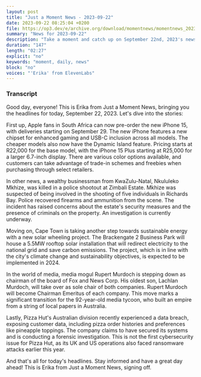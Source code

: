 ```yaml
---
layout: post
title: "Just a Moment News - 2023-09-22"
date: 2023-09-22 08:25:04 +0200
file: https://op3.dev/e/archive.org/download/momentnews/momentnews_2023-09-22.mp3
summary: "News for 2023-09-22"
description: "Take a moment and catch up on September 22nd, 2023's news."
duration: "147"
length: "02:27"
explicit: "no"
keywords: "moment, daily, news"
block: "no"
voices: "'Erika' from ElevenLabs"
---
```


### Transcript

Good day, everyone! This is Erika from Just a Moment News, bringing you the headlines for today, September 22, 2023. Let's dive into the stories:

First up, Apple fans in South Africa can now pre-order the new iPhone 15, with deliveries starting on September 29. The new iPhone features a new chipset for enhanced gaming and USB-C inclusion across all models. The cheaper models also now have the Dynamic Island feature. Pricing starts at R22,000 for the base model, with the iPhone 15 Plus starting at R25,000 for a larger 6.7-inch display. There are various color options available, and customers can take advantage of trade-in schemes and freebies when purchasing through select retailers.

In other news, a wealthy businessman from KwaZulu-Natal, Nkululeko Mkhize, was killed in a police shootout at Zimbali Estate. Mkhize was suspected of being involved in the shooting of five individuals in Richards Bay. Police recovered firearms and ammunition from the scene. The incident has raised concerns about the estate's security measures and the presence of criminals on the property. An investigation is currently underway.

Moving on, Cape Town is taking another step towards sustainable energy with a new solar wheeling project. The Brackengate 2 Business Park will house a 5.5MW rooftop solar installation that will redirect electricity to the national grid and save carbon emissions. The project, which is in line with the city's climate change and sustainability objectives, is expected to be implemented in 2024.

In the world of media, media mogul Rupert Murdoch is stepping down as chairman of the board of Fox and News Corp. His oldest son, Lachlan Murdoch, will take over as sole chair of both companies. Rupert Murdoch will become Chairman Emeritus of each company. This move marks a significant transition for the 92-year-old media tycoon, who built an empire from a string of local papers in Australia.

Lastly, Pizza Hut's Australian division recently experienced a data breach, exposing customer data, including pizza order histories and preferences like pineapple toppings. The company claims to have secured its systems and is conducting a forensic investigation. This is not the first cybersecurity issue for Pizza Hut, as its UK and US operations also faced ransomware attacks earlier this year.

And that's all for today's headlines. Stay informed and have a great day ahead! This is Erika from Just a Moment News, signing off.
